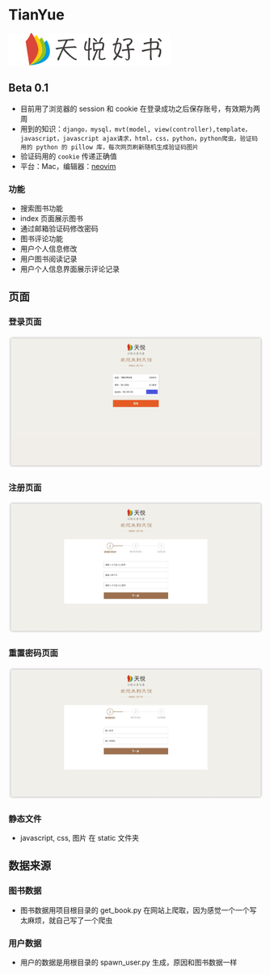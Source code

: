 # TianYue
![天悦阅读](static/images/web-logo.png)
## Beta 0.1
- 目前用了浏览器的 session 和 cookie 在登录成功之后保存账号，有效期为两周
- 用到的知识：`django，mysql，mvt(model, view(controller),template，javascript，javascript ajax请求，html，css，python，python爬虫，验证码用的 python 的 pillow 库，每次网页刷新随机生成验证码图片`
- 验证码用的 `cookie` 传递正确值
- 平台：Mac，编辑器：[neovim](https://neovim.io/)

### 功能
- 搜索图书功能 
- index 页面展示图书
- 通过邮箱验证码修改密码
- 图书评论功能
- 用户个人信息修改
- 用户图书阅读记录
- 用户个人信息界面展示评论记录

## 页面
### 登录页面
![LOGIN page](static/screenshot/login_screen.png "opt title")
### 注册页面
![Register page](static/screenshot/register_screen.jpg)
### 重置密码页面
![Reset page](static/screenshot/reset_sceen.jpg)
### 静态文件
- javascript, css, 图片 在 static 文件夹

## 数据来源

### 图书数据
- 图书数据用项目根目录的 get_book.py 在网站上爬取，因为感觉一个一个写太麻烦，就自己写了一个爬虫
### 用户数据
- 用户的数据是用根目录的 spawn_user.py 生成，原因和图书数据一样
